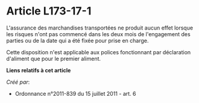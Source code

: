 # Article L173-17-1

L'assurance des marchandises transportées ne produit aucun effet lorsque les risques n'ont pas commencé dans les deux mois de
l'engagement des parties ou de la date qui a été fixée pour prise en charge.

Cette disposition n'est applicable aux polices fonctionnant par déclaration d'aliment que pour le premier aliment.

**Liens relatifs à cet article**

_Créé par_:

  - Ordonnance n°2011-839 du 15 juillet 2011 - art. 6
